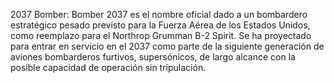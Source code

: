 2037 Bomber: Bomber 2037 es el nombre oficial dado a un bombardero estratégico pesado previsto para la Fuerza Aérea de los Estados Unidos, como reemplazo para el Northrop Grumman B-2 Spirit. Se ha proyectado para entrar en servicio en el 2037 como parte de la siguiente generación de aviones bombarderos furtivos, supersónicos, de largo alcance con la posible capacidad de operación sin tripulación.
